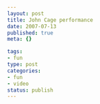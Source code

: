 ```yaml
--- 
layout: post
title: John Cage performance
date: 2007-07-13
published: true
meta: {}

tags: 
- fun
type: post
categories: 
- fun
- video
status: publish
---
```


